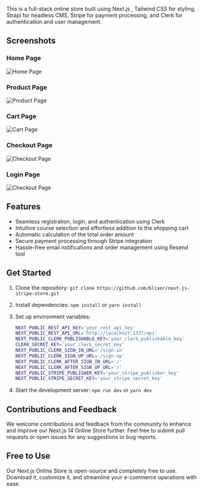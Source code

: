 
This is a full-stack online store built using Next.js , Tailwind CSS for styling, Strapi for headless CMS, Stripe for payment processing, and Clerk for authentication and user management.

## Screenshots

### Home Page

![Home Page](https://res.cloudinary.com/duxego3ja/image/upload/v1713019082/next-14-online-store-repo/x4l5idmixz54lbnxd9ai.png)

### Product Page

![Product Page](https://res.cloudinary.com/duxego3ja/image/upload/v1713019081/next-14-online-store-repo/g9bpr7jvbhly7opsisut.png)

### Cart Page

![Cart Page](https://res.cloudinary.com/duxego3ja/image/upload/v1713019077/next-14-online-store-repo/ntt23gygugowpmrcgzgq.png)

### Checkout Page

![Checkout Page](https://res.cloudinary.com/duxego3ja/image/upload/v1713019080/next-14-online-store-repo/babwy8uxqbkx3r1nltqn.png)

### Login Page

![Checkout Page](https://res.cloudinary.com/duxego3ja/image/upload/v1713022630/next-14-online-store-repo/wyuit11taxsjayesfwlj.png)

## Features

- Seamless registration, login, and authentication using Clerk
- Intuitive course selection and effortless addition to the shopping cart
- Automatic calculation of the total order amount
- Secure payment processing through Stripe integration
- Hassle-free email notifications and order management using Resend tool

## Get Started

1. Clone the repository: `git clone https://github.com/blixor/next.js-stripe-store.git`
2. Install dependencies: `npm install` or `yarn install`
3. Set up environment variables:
   
   ```bash
   NEXT_PUBLIC_REST_API_KEY='your_rest_api_key'
   NEXT_PUBLIC_REST_API_URL='http://localhost:1337/api'
   NEXT_PUBLIC_CLERK_PUBLISHABLE_KEY='your_clerk_publishable_key'
   CLERK_SECRET_KEY='your_clerk_secret_key'
   NEXT_PUBLIC_CLERK_SIGN_IN_URL='/sign-in'
   NEXT_PUBLIC_CLERK_SIGN_UP_URL='/sign-up'
   NEXT_PUBLIC_CLERK_AFTER_SIGN_IN_URL='/'
   NEXT_PUBLIC_CLERK_AFTER_SIGN_UP_URL='/'
   NEXT_PUBLIC_STRIPE_PUBLISHER_KEY='your_stripe_publisher_key'
   NEXT_PUBLIC_STRIPE_SECRET_KEY='your_stripe_secret_key'
   ```
5. Start the development server: `npm run dev` or `yarn dev`

## Contributions and Feedback

We welcome contributions and feedback from the community to enhance and improve our Next.js 14 Online Store further. Feel free to submit pull requests or open issues for any suggestions or bug reports.

## Free to Use

Our Next.js Online Store is open-source and completely free to use. Download it, customize it, and streamline your e-commerce operations with ease.

